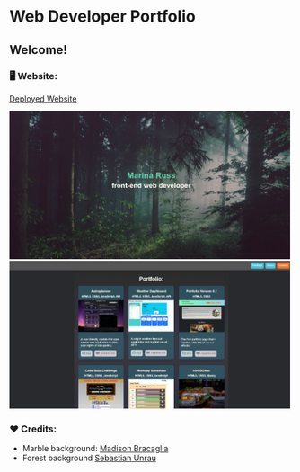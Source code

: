 # Web Developer Portfolio

## Welcome!

### 🖥️ Website:
[Deployed Website](https://marina-russ.github.io/)

<img src="img/screenshot-hero.png" width="500">
<img src="img/screenshot-work.png" width="500">

### ❤️ Credits:
* Marble background: [Madison Bracaglia](https://unsplash.com/photos/fcWAwPKpkTU)
* Forest background [Sebastian Unrau](https://unsplash.com/photos/sp-p7uuT0tw)
